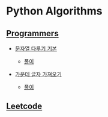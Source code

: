 # Python Algorithms

## [Programmers]((https://programmers.co.kr))
+ [문자열 다루기 기본](https://programmers.co.kr/learn/challenge_codes/99)
    + [풀이](programmers/01.py)

+ [가운데 글자 가져오기](https://programmers.co.kr/learn/challenge_codes/82)
    + [풀이](programmers/02.py)

## [Leetcode](https://leetcode.com)